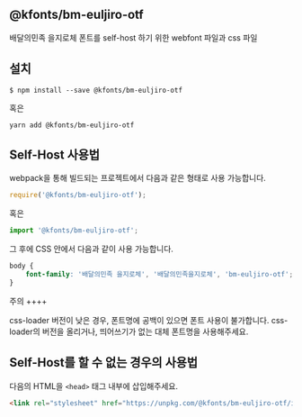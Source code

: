 
@kfonts/bm-euljiro-otf
---------------------

배달의민족 을지로체 폰트를 self-host 하기 위한 webfont 파일과 css 파일

설치
----

```
$ npm install --save @kfonts/bm-euljiro-otf
```

혹은

```
yarn add @kfonts/bm-euljiro-otf
```

Self-Host 사용법
---------------

webpack을 통해 빌드되는 프로젝트에서 다음과 같은 형태로 사용 가능합니다.

```js
require('@kfonts/bm-euljiro-otf');
```

혹은

```js
import '@kfonts/bm-euljiro-otf';
```

그 후에 CSS 안에서 다음과 같이 사용 가능합니다.

```css
body {
    font-family: '배달의민족 을지로체', '배달의민족을지로체', 'bm-euljiro-otf';
}
```

주의
++++

css-loader 버전이 낮은 경우, 폰트명에 공백이 있으면 폰트 사용이 불가합니다.
css-loader의 버전을 올리거나, 띄어쓰기가 없는 대체 폰트명을 사용해주세요.

Self-Host를 할 수 없는 경우의 사용법
--------------------------------

다음의 HTML을 `<head>` 태그 내부에 삽입해주세요.

```html
<link rel="stylesheet" href="https://unpkg.com/@kfonts/bm-euljiro-otf/index.css" />
```

